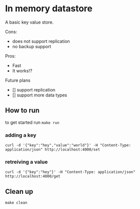 # In memory datastore 

A basic key value store. 

Cons:
 -  does not support replication 
 -  no backup support 
 
Pros: 
 - Fast
 - It works!?
 
Future plans 

- [] support replication 
- [] support more data types 


## How to run 

to get started run `make run`

### adding a key 

```shell
curl -d '{"key":"hey","value":"world"}' -H "Content-Type: application/json" http://localhost:4000/set
```

### retreiving a value 

```shell
curl -d '{"key":"hey"}' -H "Content-Type: application/json" http://localhost:4000/get  
```

## Clean up 

`make clean`
